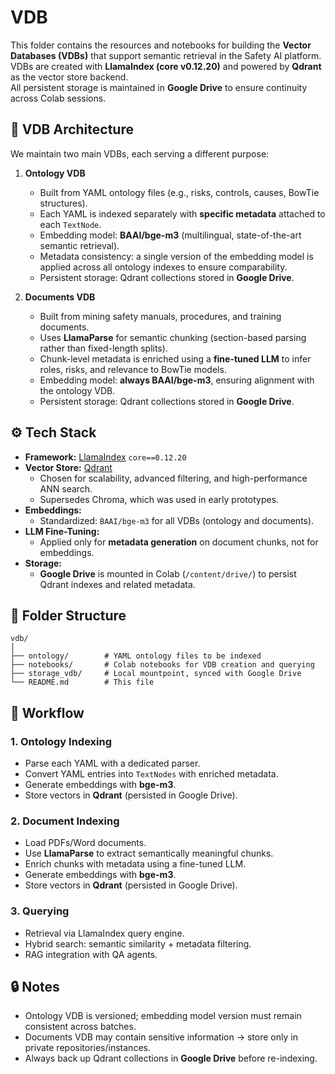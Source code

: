 # VDB

This folder contains the resources and notebooks for building the **Vector Databases (VDBs)** that support semantic retrieval in the Safety AI platform.  
VDBs are created with **LlamaIndex (core v0.12.20)** and powered by **Qdrant** as the vector store backend.  
All persistent storage is maintained in **Google Drive** to ensure continuity across Colab sessions.

## 🧩 VDB Architecture

We maintain two main VDBs, each serving a different purpose:

1. **Ontology VDB**
   - Built from YAML ontology files (e.g., risks, controls, causes, BowTie structures).
   - Each YAML is indexed separately with **specific metadata** attached to each `TextNode`.
   - Embedding model: **BAAI/bge-m3** (multilingual, state-of-the-art semantic retrieval).
   - Metadata consistency: a single version of the embedding model is applied across all ontology indexes to ensure comparability.
   - Persistent storage: Qdrant collections stored in **Google Drive**.

2. **Documents VDB**
   - Built from mining safety manuals, procedures, and training documents.
   - Uses **LlamaParse** for semantic chunking (section-based parsing rather than fixed-length splits).
   - Chunk-level metadata is enriched using a **fine-tuned LLM** to infer roles, risks, and relevance to BowTie models.
   - Embedding model: **always BAAI/bge-m3**, ensuring alignment with the ontology VDB.
   - Persistent storage: Qdrant collections stored in **Google Drive**.

## ⚙️ Tech Stack

- **Framework:** [LlamaIndex](https://www.llamaindex.ai/) `core==0.12.20`
- **Vector Store:** [Qdrant](https://qdrant.tech/)  
  - Chosen for scalability, advanced filtering, and high-performance ANN search.
  - Supersedes Chroma, which was used in early prototypes.
- **Embeddings:**  
  - Standardized: `BAAI/bge-m3` for all VDBs (ontology and documents).  
- **LLM Fine-Tuning:**  
  - Applied only for **metadata generation** on document chunks, not for embeddings.
- **Storage:**  
  - **Google Drive** is mounted in Colab (`/content/drive/`) to persist Qdrant indexes and related metadata.

## 📂 Folder Structure

```
vdb/
│
├── ontology/        # YAML ontology files to be indexed
├── notebooks/       # Colab notebooks for VDB creation and querying
├── storage_vdb/     # Local mountpoint, synced with Google Drive
└── README.md        # This file
```

## 🚀 Workflow

### 1. Ontology Indexing
- Parse each YAML with a dedicated parser.
- Convert YAML entries into `TextNodes` with enriched metadata.
- Generate embeddings with **bge-m3**.
- Store vectors in **Qdrant** (persisted in Google Drive).

### 2. Document Indexing
- Load PDFs/Word documents.
- Use **LlamaParse** to extract semantically meaningful chunks.
- Enrich chunks with metadata using a fine-tuned LLM.
- Generate embeddings with **bge-m3**.
- Store vectors in **Qdrant** (persisted in Google Drive).

### 3. Querying
- Retrieval via LlamaIndex query engine.
- Hybrid search: semantic similarity + metadata filtering.
- RAG integration with QA agents.

## 🔒 Notes
- Ontology VDB is versioned; embedding model version must remain consistent across batches.
- Documents VDB may contain sensitive information → store only in private repositories/instances.
- Always back up Qdrant collections in **Google Drive** before re-indexing.
